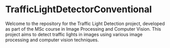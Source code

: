 # TrafficLightDetectorConventional
Welcome to the repository for the Traffic Light Detection project, developed as part of the MSc course in Image Processing and Computer Vision. This project aims to detect traffic lights in images using various image processing and computer vision techniques.
